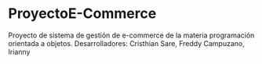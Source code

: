 # ProyectoE-Commerce
Proyecto de sistema de gestión de e-commerce de la materia programación orientada a objetos.
Desarrolladores: Cristhian Sare, Freddy Campuzano, Irianny

